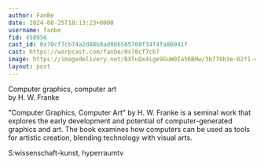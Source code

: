 ```yaml
---
author: FanBe
date: 2024-08-25T18:13:23+0000
username: fanbe
fid: 458956
cast_id: 0x70cf7cb74a2d88b8ad08b565708f34f4fa80941f
cast: https://warpcast.com/fanbe/0x70cf7cb7
image: https://imagedelivery.net/BXluQx4ige9GuW0Ia56BHw/3b779b3e-02f1-4892-50ca-0c05d077cc00/original
layout: post
---
```

Computer graphics, computer art   
by H. W. Franke   
  
"Computer Graphics, Computer Art" by H. W. Franke is a seminal work that explores the early development and potential of computer-generated graphics and art. The book examines how computers can be used as tools for artistic creation, blending technology with visual arts.   
  
S:wissenschaft-kunst, hyperraumtv  

<img src='https://imagedelivery.net/BXluQx4ige9GuW0Ia56BHw/3b779b3e-02f1-4892-50ca-0c05d077cc00/original' alt='' referrerpolicy='no-referrer'/>
<img src='https://imagedelivery.net/BXluQx4ige9GuW0Ia56BHw/1358a018-d5e4-4051-bef9-913ef51f0300/original' alt='' referrerpolicy='no-referrer'/>